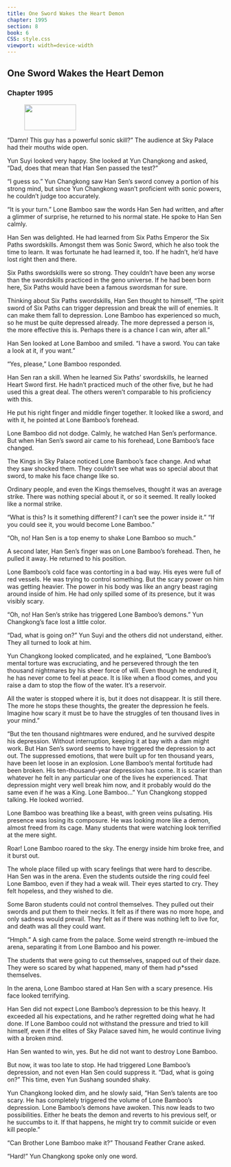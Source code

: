 ```yaml
---
title: One Sword Wakes the Heart Demon
chapter: 1995
section: 8
book: 6
CSS: style.css
viewport: width=device-width
---
```


## One Sword Wakes the Heart Demon

### Chapter 1995

<figure>
	<img src="../Images/gem.gif" alt="" id="gem" width="120" height="60" />
</figure>

“Damn! This guy has a powerful sonic skill?” The audience at Sky Palace had their mouths wide open.

Yun Suyi looked very happy. She looked at Yun Changkong and asked, “Dad, does that mean that Han Sen passed the test?”

“I guess so.” Yun Changkong saw Han Sen’s sword convey a portion of his strong mind, but since Yun Changkong wasn’t proficient with sonic powers, he couldn’t judge too accurately.

“It is your turn.” Lone Bamboo saw the words Han Sen had written, and after a glimmer of surprise, he returned to his normal state. He spoke to Han Sen calmly.

Han Sen was delighted. He had learned from Six Paths Emperor the Six Paths swordskills. Amongst them was Sonic Sword, which he also took the time to learn. It was fortunate he had learned it, too. If he hadn’t, he’d have lost right then and there.

Six Paths swordskills were so strong. They couldn’t have been any worse than the swordskills practiced in the geno universe. If he had been born here, Six Paths would have been a famous swordsman for sure.

Thinking about Six Paths swordskills, Han Sen thought to himself, “The spirit sword of Six Paths can trigger depression and break the will of enemies. It can make them fall to depression. Lone Bamboo has experienced so much, so he must be quite depressed already. The more depressed a person is, the more effective this is. Perhaps there is a chance I can win, after all.”

Han Sen looked at Lone Bamboo and smiled. “I have a sword. You can take a look at it, if you want.”

“Yes, please,” Lone Bamboo responded.

Han Sen ran a skill. When he learned Six Paths’ swordskills, he learned Heart Sword first. He hadn’t practiced much of the other five, but he had used this a great deal. The others weren’t comparable to his proficiency with this.

He put his right finger and middle finger together. It looked like a sword, and with it, he pointed at Lone Bamboo’s forehead.

Lone Bamboo did not dodge. Calmly, he watched Han Sen’s performance. But when Han Sen’s sword air came to his forehead, Lone Bamboo’s face changed.

The Kings in Sky Palace noticed Lone Bamboo’s face change. And what they saw shocked them. They couldn’t see what was so special about that sword, to make his face change like so.

Ordinary people, and even the Kings themselves, thought it was an average strike. There was nothing special about it, or so it seemed. It really looked like a normal strike.

“What is this? Is it something different? I can’t see the power inside it.” “If you could see it, you would become Lone Bamboo.”

“Oh, no! Han Sen is a top enemy to shake Lone Bamboo so much.”

A second later, Han Sen’s finger was on Lone Bamboo’s forehead. Then, he pulled it away. He returned to his position.

Lone Bamboo’s cold face was contorting in a bad way. His eyes were full of red vessels. He was trying to control something. But the scary power on him was getting heavier. The power in his body was like an angry beast raging around inside of him. He had only spilled some of its presence, but it was visibly scary.

“Oh, no! Han Sen’s strike has triggered Lone Bamboo’s demons.” Yun Changkong’s face lost a little color.

“Dad, what is going on?” Yun Suyi and the others did not understand, either. They all turned to look at him.

Yun Changkong looked complicated, and he explained, “Lone Bamboo’s mental torture was excruciating, and he persevered through the ten thousand nightmares by his sheer force of will. Even though he endured it, he has never come to feel at peace. It is like when a flood comes, and you raise a dam to stop the flow of the water. It’s a reservoir.

All the water is stopped where it is, but it does not disappear. It is still there. The more he stops these thoughts, the greater the depression he feels. Imagine how scary it must be to have the struggles of ten thousand lives in your mind.”

“But the ten thousand nightmares were endured, and he survived despite his depression. Without interruption, keeping it at bay with a dam might work. But Han Sen’s sword seems to have triggered the depression to act out. The suppressed emotions, that were built up for ten thousand years, have been let loose in an explosion. Lone Bamboo’s mental fortitude had been broken. His ten-thousand-year depression has come. It is scarier than whatever he felt in any particular one of the lives he experienced. That depression might very well break him now, and it probably would do the same even if he was a King. Lone Bamboo…” Yun Changkong stopped talking. He looked worried.

Lone Bamboo was breathing like a beast, with green veins pulsating. His presence was losing its composure. He was looking more like a demon, almost freed from its cage. Many students that were watching look terrified at the mere sight.

Roar! Lone Bamboo roared to the sky. The energy inside him broke free, and it burst out.

The whole place filled up with scary feelings that were hard to describe. Han Sen was in the arena. Even the students outside the ring could feel Lone Bamboo, even if they had a weak will. Their eyes started to cry. They felt hopeless, and they wished to die.

Some Baron students could not control themselves. They pulled out their swords and put them to their necks. It felt as if there was no more hope, and only sadness would prevail. They felt as if there was nothing left to live for, and death was all they could want.

“Hmph.” A sigh came from the palace. Some weird strength re-imbued the arena, separating it from Lone Bamboo and his power.

The students that were going to cut themselves, snapped out of their daze. They were so scared by what happened, many of them had p*ssed themselves.

In the arena, Lone Bamboo stared at Han Sen with a scary presence. His face looked terrifying.

Han Sen did not expect Lone Bamboo’s depression to be this heavy. It exceeded all his expectations, and he rather regretted doing what he had done. If Lone Bamboo could not withstand the pressure and tried to kill himself, even if the elites of Sky Palace saved him, he would continue living with a broken mind.

Han Sen wanted to win, yes. But he did not want to destroy Lone Bamboo.

But now, it was too late to stop. He had triggered Lone Bamboo’s depression, and not even Han Sen could suppress it. “Dad, what is going on?” This time, even Yun Sushang sounded shaky.

Yun Changkong looked dim, and he slowly said, “Han Sen’s talents are too scary. He has completely triggered the volume of Lone Bamboo’s depression. Lone Bamboo’s demons have awoken. This now leads to two possibilities. Either he beats the demon and reverts to his previous self, or he succumbs to it. If that happens, he might try to commit suicide or even kill people.”

“Can Brother Lone Bamboo make it?” Thousand Feather Crane asked.

“Hard!” Yun Changkong spoke only one word.